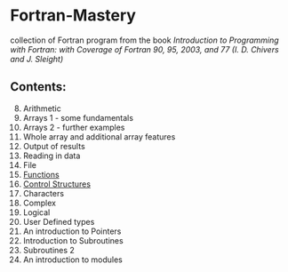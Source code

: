 # Fortran-Mastery


collection of Fortran program from the book *Introduction to Programming with Fortran: with Coverage of Fortran 90, 95, 2003, and 77 (I. D. Chivers and J. Sleight)*



## Contents: 

8. Arithmetic
9. Arrays 1 - some fundamentals 
10. Arrays 2 - further examples 
11. Whole array and additional array features
12. Output of results 
13. Reading in data
14. File 
15. [Functions](https://github.com/sinbad989/Fortran-Mastery/tree/master/15%20-%20Functions)
16. [Control Structures](https://github.com/sinbad989/Fortran-Mastery/tree/master/16%20-%20Control%20Structures)
17. Characters
18. Complex
19. Logical
20. User Defined types
21. An introduction to Pointers
22. Introduction to Subroutines
23. Subroutines 2 
24. An introduction to modules
